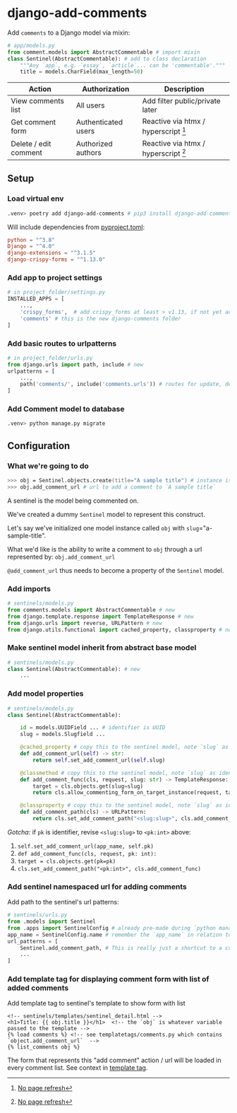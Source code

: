 # django-add-comments

Add `comments` to a Django model via mixin:

```python
# app/models.py
from comment.models import AbstractCommentable # import mixin
class Sentinel(AbstractCommentable): # add to class declaration
    """Any `app`, e.g. `essay`, `article`... can be 'commentable'."""
    title = models.CharField(max_length=50)
```

| Action                | Authorization       | Description                          |
| --------------------- | ------------------- | ------------------------------------ |
| View comments list    | All users           | Add filter public/private later      |
| Get comment form      | Authenticated users | Reactive via htmx / hyperscript [^1] |
| Delete / edit comment | Authorized authors  | Reactive via htmx / hyperscript [^1] |

## Setup

### Load virtual env

```zsh
.venv> poetry add django-add-comments # pip3 install django-add-comments
```

Will include dependencies from [pyproject.toml](../../pyproject.toml):

```toml
python = "^3.8"
Django = "^4.0"
django-extensions = "^3.1.5"
django-crispy-forms = "^1.13.0"
```

### Add app to project settings

```python
# in project_folder/settings.py
INSTALLED_APPS = [
    ...,
    'crispy_forms',  # add crispy_forms at least > v1.13, if not yet added
    'comments' # this is the new django-comments folder
]
```

### Add basic routes to urlpatterns

```python
# in project_folder/urls.py
from django.urls import path, include # new
urlpatterns = [
    ...,
    path('comments/', include('comments.urls')) # routes for update, delete, view, toggle comment
]
```

### Add Comment model to database

```zsh
.venv> python manage.py migrate
```

## Configuration

### What we're going to do

```zsh
>>> obj = Sentinel.objects.create(title="A sample title") # instance is made, e.g. id=1, id=2, etc.
>>> obj.add_comment_url # url to add a comment to `A sample title`
```

A sentinel is the model being commented on.

We've created a dummy `Sentinel` model to represent this construct.

Let's say we've initialized one model instance called `obj` with `slug`="a-sample-title".

What we'd like is the ability to write a comment to `obj` through a url represented by: `obj.add_comment_url`

`@add_comment_url` thus needs to become a property of the `Sentinel` model.

### Add imports

```python
# sentinels/models.py
from comments.models import AbstractCommentable # new
from django.template.response import TemplateResponse # new
from django.urls import reverse, URLPattern # new
from django.utils.functional import cached_property, classproperty # new
```

### Make sentinel model inherit from abstract base model

```python
# sentinels/models.py
class Sentinel(AbstractCommentable): # new
    ...
```

### Add model properties

```python
# sentinels/models.py
class Sentinel(AbstractCommentable):

    id = models.UUIDField ... # identifier is UUID
    slug = models.Slugfield ...

    @cached_property # copy this to the sentinel model, note `slug` as identifier
    def add_comment_url(self) -> str:
        return self.set_add_comment_url(self.slug)

    @classmethod # copy this to the sentinel model, note `slug` as identifier
    def add_comment_func(cls, request, slug: str) -> TemplateResponse:
        target = cls.objects.get(slug=slug)
        return cls.allow_commenting_form_on_target_instance(request, target)

    @classproperty # copy this to the sentinel model, note `slug` as identifier
    def add_comment_path(cls) -> URLPattern:
        return cls.set_add_comment_path("<slug:slug>", cls.add_comment_func)
```

_Gotcha_: if `pk` is identifier, revise `<slug:slug>` to `<pk:int>` above:

1. `self.set_add_comment_url(app_name, self.pk)`
2. `def add_comment_func(cls, request, pk: int):`
3. `target = cls.objects.get(pk=pk)`
4. `cls.set_add_comment_path("<pk:int>", cls.add_comment_func)`

### Add sentinel namespaced url for adding comments

Add path to the sentinel's url patterns:

```python
# sentinels/urls.py
from .models import Sentinel
from .apps import SentinelConfig # already pre-made during `python manage.py startapp sentinels`
app_name = SentinelConfig.name # remember the `app_name` in relation to the `add_comment_url` property
url_patterns = [
    Sentinel.add_comment_path, # This is really just a shortcut to a created path.
    ...
]
```

### Add template tag for displaying comment form with list of added comments

Add template tag to sentinel's template to show form with list

```jinja
<!-- sentinels/templates/sentinel_detail.html -->
<h1>Title: {{ obj.title }}</h1>  <!-- the `obj` is whatever variable passed to the template -->
{% load comments %} <!-- see templatetags/comments.py which contains `object.add_comment_url`  -->
{% list_comments obj %}
```

The form that represents this "add comment" action / url will be loaded in every comment list. See context in [template tag](../templatetags/comments.py).

[^1]: [No page refresh](./comments/docs/frontend.md)
